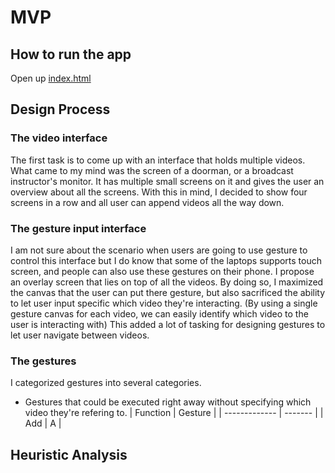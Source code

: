 # MVP

## How to run the app
Open up [index.html](./html)

## Design Process
### The video interface
The first task is to come up with an interface that holds multiple videos. What came to my mind was the screen of a doorman, or a broadcast instructor's monitor. It has multiple small screens on it and gives the user an overview about all the screens. With this in mind, I decided to show four screens in a row and all user can append videos all the way down.

### The gesture input interface
I am not sure about the scenario when users are going to use gesture to control this interface but I do know that some of the laptops supports touch screen, and people can also use these gestures on their phone. I propose an overlay screen that lies on top of all the videos. By doing so, I maximized the canvas that the user can put there gesture, but also sacrificed the ability to let user input specific which video they're interacting. (By using a single gesture canvas for each video, we can easily identify which video to the user is interacting with) This added a lot of tasking for designing gestures to let user navigate between videos.


### The gestures
I categorized gestures into several categories. 
- Gestures that could be executed right away without specifying which video they're refering to.
| Function      | Gesture |
| ------------- | ------- |
| Add           | A       |




## Heuristic Analysis